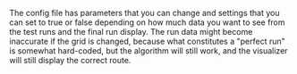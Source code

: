 The config file has parameters that you can change and settings that you can set to true or false depending on how much data you want to see from the test runs and the final run display. The run data might become inaccurate if the grid is changed, because what constitutes a "perfect run" is somewhat hard-coded, but the algorithm will still work, and the visualizer will still display the correct route.
